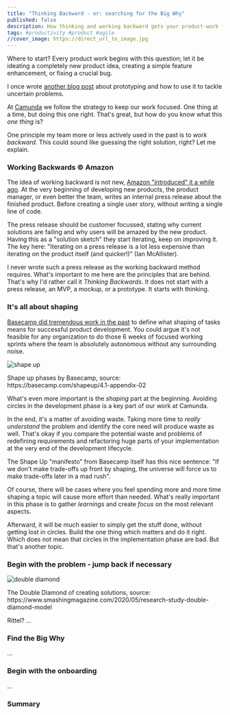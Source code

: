 ```yaml
---
title: "Thinking Backward - or: searching for the Big Why"
published: false
description: How thinking and working backward gets your product-work focused.
tags: #productivity #product #agile 
//cover_image: https://direct_url_to_image.jpg
---
```


Where to start? Every product work begins with this question; let it be ideating a completely new product idea, creating a simple feature enhancement, or fixing a crucial bug.

I once wrote [another blog post](https://dev.to/pinussilvestrus/creating-the-unknown-what-and-what-not-to-build-in-efficient-prototypes-467p) about prototyping and how to use it to tackle uncertain problems. 

At [Camunda](http://camunda.com/) we follow the strategy to keep our work focused. One thing at a time, but doing this one right. That's great, but how do you know what this *one thing* is?

One principle my team more or less actively used in the past is to *work backward*. This could sound like guessing the right solution, right? Let me explain.

### Working Backwards © Amazon

The idea of working backward is not new, [Amazon "introduced" it a while ago](https://www.inc.com/justin-bariso/amazon-uses-a-secret-process-for-launching-new-ideas-and-it-can-transform-way-you-work.html). At the very beginning of developing new products, the product manager, or even better the team, writes an internal press release about the finished product. Before creating a single user story, without writing a single line of code.

The press release should be customer focussed, stating why current solutions are failing and why users will be amazed by the new product. Having this as a "solution sketch" they start iterating, keep on improving it. The key here: "Iterating on a press release is a lot less expensive than iterating on the product itself (and quicker!)" (Ian McAllister). 

I never wrote such a press release as the working backward method requires. What's important to me here are the principles that are behind. That's why I'd rather call it *Thinking Backwards*. It does not start with a press release, an MVP, a mockup, or a prototype. It starts with thinking.

### It's all about shaping

[Basecamp did tremendous work in the past](https://basecamp.com/shapeup) to define what shaping of tasks means for successful product development. You could argue it's not feasible for any organization to do those 6 weeks of focused working sprints where the team is absolutely autonomous without any surrounding noise.

![shape up](https://dev-to-uploads.s3.amazonaws.com/i/mr2mj82ajv38n3fc7zs5.png)
<figcaption>Shape up phases by Basecamp, source: https://basecamp.com/shapeup/4.1-appendix-02</figcaption>

What's even more important is the *shaping* part at the beginning. Avoiding circles in the development phase is a key part of our work at Camunda. 

In the end, it's a matter of avoiding waste. Taking more time to *really understand*  the problem and identify the core need will produce waste as well. That's okay if you compare the potential waste and problems of redefining requirements and refactoring huge parts of your implementation at the very end of the development lifecycle.

The Shape Up "manifesto" from Basecamp itself has this nice sentence: "If we don't make trade-offs up front by shaping, the universe will force us to make trade-offs later in a mad rush".

Of course, there will be cases where you feel spending more and more time shaping a topic will cause more effort than needed. What's really important in this phase is to gather *learnings* and create *focus* on the most relevant aspects. 

Afterward, it will be much easier to simply get the stuff done, without getting lost in circles. Build the one thing which matters and do it right. Which does not mean that circles in the implementation phase are bad. But that's another topic.

### Begin with the problem - jump back if necessary

![double diamond](https://dev-to-uploads.s3.amazonaws.com/i/jdr9qbp4tj9e1vqkcbdg.jpeg)
<figcaption>The Double Diamond of creating solutions, source: https://www.smashingmagazine.com/2020/05/research-study-double-diamond-model</figcaption>

Rittel?
...
### Find the Big Why

...
### Begin with the onboarding

...
### Summary

